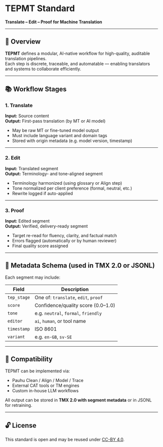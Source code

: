 # TEPMT Standard  
**Translate – Edit – Proof for Machine Translation**

---

## 🔁 Overview

**TEPMT** defines a modular, AI-native workflow for high-quality, auditable translation pipelines.  
Each step is discrete, traceable, and automatable — enabling translators and systems to collaborate efficiently.

---

## 📚 Workflow Stages

### 1. Translate
**Input:** Source content  
**Output:** First-pass translation (by MT or AI model)

- May be raw MT or fine-tuned model output
- Must include language variant and domain tags
- Stored with origin metadata (e.g. model version, timestamp)

---

### 2. Edit
**Input:** Translated segment  
**Output:** Terminology- and tone-aligned segment

- Terminology harmonized (using glossary or Align step)
- Tone normalized per client preference (formal, neutral, etc.)
- Rewrite logged if auto-applied

---

### 3. Proof
**Input:** Edited segment  
**Output:** Verified, delivery-ready segment

- Target re-read for fluency, clarity, and factual match
- Errors flagged (automatically or by human reviewer)
- Final quality score assigned

---

## 🧾 Metadata Schema (used in TMX 2.0 or JSONL)

Each segment may include:

| Field | Description |
|-------|-------------|
| `tep_stage` | One of: `translate`, `edit`, `proof` |
| `score`     | Confidence/quality score (0.0–1.0) |
| `tone`      | e.g. `neutral`, `formal`, `friendly` |
| `editor`    | `ai`, `human`, or tool name |
| `timestamp` | ISO 8601 |
| `variant`   | e.g. `en-GB`, `sv-SE` |

---

## 🧩 Compatibility

TEPMT can be implemented via:

- Pauhu Clean / Align / Model / Trace
- External CAT tools or TM engines
- Custom in-house LLM workflows

All output can be stored in **TMX 2.0 with segment metadata** or in JSONL for retraining.

---

## 🔓 License

This standard is open and may be reused under [CC-BY 4.0](https://creativecommons.org/licenses/by/4.0/).

